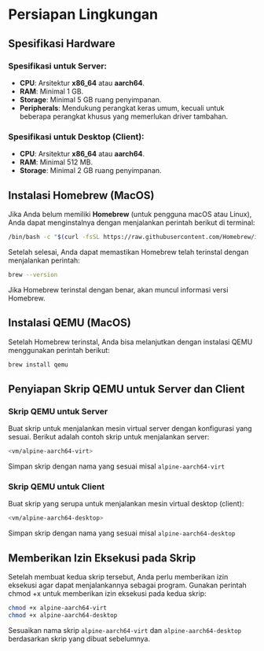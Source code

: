 # Persiapan Lingkungan

## Spesifikasi Hardware

### Spesifikasi untuk Server:

- **CPU**: Arsitektur **x86_64** atau **aarch64**.
- **RAM**: Minimal 1 GB.
- **Storage**: Minimal 5 GB ruang penyimpanan.
- **Peripherals**: Mendukung perangkat keras umum, kecuali untuk beberapa
  perangkat khusus yang memerlukan driver tambahan.

### Spesifikasi untuk Desktop (Client):

- **CPU**: Arsitektur **x86_64** atau **aarch64**.
- **RAM**: Minimal 512 MB.
- **Storage**: Minimal 2 GB ruang penyimpanan.

## Instalasi Homebrew (MacOS)

Jika Anda belum memiliki **Homebrew** (untuk pengguna macOS atau Linux), Anda
dapat menginstalnya dengan menjalankan perintah berikut di terminal:

```bash
/bin/bash -c "$(curl -fsSL https://raw.githubusercontent.com/Homebrew/install/HEAD/install.sh)"
```

Setelah selesai, Anda dapat memastikan Homebrew telah terinstal dengan
menjalankan perintah:

```bash
brew --version
```

Jika Homebrew terinstal dengan benar, akan muncul informasi versi Homebrew.

## Instalasi QEMU (MacOS)

Setelah Homebrew terinstal, Anda bisa melanjutkan dengan instalasi QEMU
menggunakan perintah berikut:

```bash
brew install qemu
```

## Penyiapan Skrip QEMU untuk Server dan Client

### Skrip QEMU untuk Server

Buat skrip untuk menjalankan mesin virtual server dengan konfigurasi yang
sesuai. Berikut adalah contoh skrip untuk menjalankan server:

```bash {include="vm/alpine-aarch64-virt"}
<vm/alpine-aarch64-virt>
```

Simpan skrip dengan nama yang sesuai misal `alpine-aarch64-virt`

### Skrip QEMU untuk Client

Buat skrip yang serupa untuk menjalankan mesin virtual desktop (client):

```bash {include="vm/alpine-aarch64-desktop"}
<vm/alpine-aarch64-desktop>
```

Simpan skrip dengan nama yang sesuai misal `alpine-aarch64-desktop`

## Memberikan Izin Eksekusi pada Skrip

Setelah membuat kedua skrip tersebut, Anda perlu memberikan izin eksekusi agar
dapat menjalankannya sebagai program. Gunakan perintah chmod +x untuk memberikan
izin eksekusi pada kedua skrip:

```bash
chmod +x alpine-aarch64-virt
chmod +x alpine-aarch64-desktop
```

Sesuaikan nama skrip `alpine-aarch64-virt` dan `alpine-aarch64-desktop`
berdasarkan skrip yang dibuat sebelumnya.
